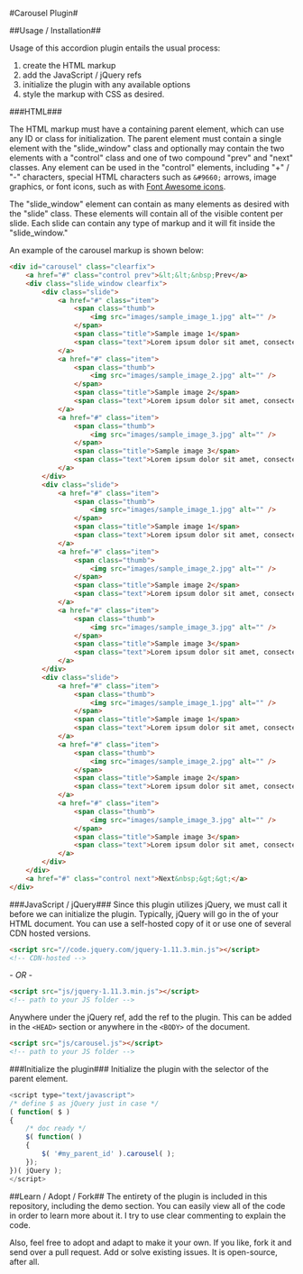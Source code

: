 #Carousel Plugin#

##Usage / Installation##

Usage of this accordion plugin entails the usual process:

1. create the HTML markup
2. add the JavaScript / jQuery refs
3. initialize the plugin with any available options
4. style the markup with CSS as desired.

###HTML###

The HTML markup must have a containing parent element, which can use any ID or class for initialization. The parent element must contain a single element with the "slide_window" class and optionally may contain the two elements with a "control" class and one of two compound "prev" and "next" classes.  Any element can be used in the "control" elements, including "+" / "-" characters, special HTML characters such as `&#9660;` arrows, image graphics, or font icons, such as with <a href="http://fortawesome.github.io/Font-Awesome/icons/" title="Font Awesome icons" target="_blank">Font Awesome icons</a>.

The "slide_window" element can contain as many elements as desired with the "slide" class.  These elements will contain all of the visible content per slide.  Each slide can contain any type of markup and it will fit inside the "slide_window."

An example of the carousel markup is shown below:

```html
<div id="carousel" class="clearfix">
    <a href="#" class="control prev">&lt;&lt;&nbsp;Prev</a>
    <div class="slide_window clearfix">
        <div class="slide">
            <a href="#" class="item">
                <span class="thumb">
                    <img src="images/sample_image_1.jpg" alt="" />
                </span>
                <span class="title">Sample image 1</span>
                <span class="text">Lorem ipsum dolor sit amet, consectetur adipiscing elit. </span>
            </a>
            <a href="#" class="item">
                <span class="thumb">
                    <img src="images/sample_image_2.jpg" alt="" />
                </span>
                <span class="title">Sample image 2</span>
                <span class="text">Lorem ipsum dolor sit amet, consectetur adipiscing elit. </span>
            </a>
            <a href="#" class="item">
                <span class="thumb">
                    <img src="images/sample_image_3.jpg" alt="" />
                </span>
                <span class="title">Sample image 3</span>
                <span class="text">Lorem ipsum dolor sit amet, consectetur adipiscing elit. </span>
            </a>
        </div>
        <div class="slide">
            <a href="#" class="item">
                <span class="thumb">
                    <img src="images/sample_image_1.jpg" alt="" />
                </span>
                <span class="title">Sample image 1</span>
                <span class="text">Lorem ipsum dolor sit amet, consectetur adipiscing elit. </span>
            </a>
            <a href="#" class="item">
                <span class="thumb">
                    <img src="images/sample_image_2.jpg" alt="" />
                </span>
                <span class="title">Sample image 2</span>
                <span class="text">Lorem ipsum dolor sit amet, consectetur adipiscing elit. </span>
            </a>
            <a href="#" class="item">
                <span class="thumb">
                    <img src="images/sample_image_3.jpg" alt="" />
                </span>
                <span class="title">Sample image 3</span>
                <span class="text">Lorem ipsum dolor sit amet, consectetur adipiscing elit. </span>
            </a>
        </div>
        <div class="slide">
            <a href="#" class="item">
                <span class="thumb">
                    <img src="images/sample_image_1.jpg" alt="" />
                </span>
                <span class="title">Sample image 1</span>
                <span class="text">Lorem ipsum dolor sit amet, consectetur adipiscing elit. </span>
            </a>
            <a href="#" class="item">
                <span class="thumb">
                    <img src="images/sample_image_2.jpg" alt="" />
                </span>
                <span class="title">Sample image 2</span>
                <span class="text">Lorem ipsum dolor sit amet, consectetur adipiscing elit. </span>
            </a>
            <a href="#" class="item">
                <span class="thumb">
                    <img src="images/sample_image_3.jpg" alt="" />
                </span>
                <span class="title">Sample image 3</span>
                <span class="text">Lorem ipsum dolor sit amet, consectetur adipiscing elit. </span>
            </a>
        </div>
    </div>
    <a href="#" class="control next">Next&nbsp;&gt;&gt;</a>
</div>
```

###JavaScript / jQuery###
Since this plugin utilizes jQuery, we must call it before we can initialize the plugin.  Typically, jQuery will go in the <HEAD> of your HTML document.  You can use a self-hosted copy of it or use one of several CDN hosted versions.  

```html
<script src="//code.jquery.com/jquery-1.11.3.min.js"></script>
<!-- CDN-hosted -->
```

*- OR -*
```html
<script src="js/jquery-1.11.3.min.js"></script>
<!-- path to your JS folder -->
```
Anywhere under the jQuery ref, add the ref to the plugin.  This can be added in the `<HEAD>` section or anywhere in the `<BODY>` of the document.

```html
<script src="js/carousel.js"></script>
<!-- path to your JS folder -->
```

###Initialize the plugin###
Initialize the plugin with the selector of the parent element.

```javascript
<script type="text/javascript">
/* define $ as jQuery just in case */
( function( $ )
{
	/* doc ready */
	$( function( )
	{
		$( '#my_parent_id' ).carousel( );
	});
})( jQuery );
</script>
```

##Learn / Adopt / Fork##
The entirety of the plugin is included in this repository, including the demo section.  You can easily view all of the code in order to learn more about it.  I try to use clear commenting to explain the code.

Also, feel free to adopt and adapt to make it your own.  If you like, fork it and send over a pull request.  Add or solve existing issues.  It is open-source, after all.
